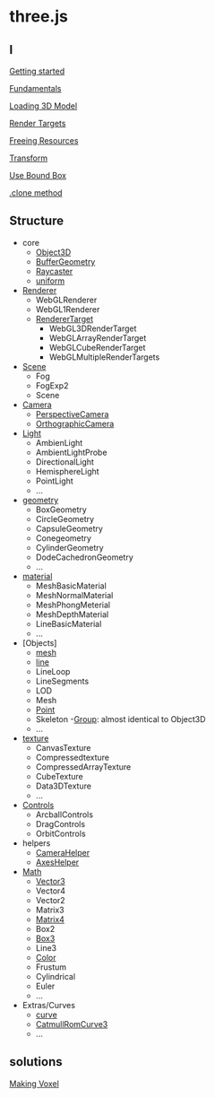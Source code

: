 # three.js

## I

[Getting started](threejs-getting-started.md)

[Fundamentals](threejs-fundamentals.md)

[Loading 3D Model](threejs-loading-3d-model.md)

[Render Targets](threejs-render-targets.md)

[Freeing Resources](threejs-dispose-object.md)

[Transform](threejs-transform.md)

[Use Bound Box](threejs-bound-box.md)

[.clone method](threejs-clone-method)

## Structure

- core
  - [Object3D](threejs-reference-object3d.md)
  - [BufferGeometry](threejs-reference-buffergeometry.md)
  - [Raycaster](threejs-reference-raycaster.md)
  - [uniform](threejs-reference-uniform.md)
- [Renderer](threejs-reference-renderer.md)
  - WebGLRenderer
  - WebGL1Renderer
  - [RendererTarget](threejs-reference-rendertarget.md)
    - WebGL3DRenderTarget
    - WebGLArrayRenderTarget
    - WebGLCubeRenderTarget
    - WebGLMultipleRenderTargets
- [Scene](threejs-reference-scene.md)
  - Fog
  - FogExp2
  - Scene
- [Camera](threejs-reference-camera.md)
  - [PerspectiveCamera]()
  - [OrthographicCamera]()
- [Light](threejs-reference-light.md)
  - AmbienLight
  - AmbientLightProbe
  - DirectionalLight
  - HemisphereLight
  - PointLight
  - ...
- [geometry](threejs-reference-geometry.md)
  - BoxGeometry
  - CircleGeometry
  - CapsuleGeometry
  - Conegeometry
  - CylinderGeometry
  - DodeCachedronGeometry
  - ...
- [material](threejs-reference-materials.md)
  - MeshBasicMaterial
  - MeshNormalMaterial
  - MeshPhongMeterial
  - MeshDepthMaterial
  - LineBasicMaterial
  - ...
- [Objects]
  - [mesh](threejs-reference-mesh.md)
  - [line](threejs-reference-line.md)
  - LineLoop
  - LineSegments
  - LOD
  - Mesh
  - [Point](threejs-reference-point.md)
  - Skeleton
  -[Group](threejs-reference-group.md): almost identical to Object3D
  - ...
- [texture](threejs-reference-texture.md)
  - CanvasTexture
  - Compressedtexture
  - CompressedArrayTexture
  - CubeTexture
  - Data3DTexture
  - ...
- [Controls](threejs-reference-controls.md)
  - ArcballControls
  - DragControls
  - OrbitControls
- helpers
  - [CameraHelper]()
  - [AxesHelper]()
- [Math](threejs-math.md)
  - [Vector3](threejs-reference-vector3.md)
  - Vector4
  - Vector2
  - Matrix3
  - [Matrix4](threejs-reference-matrix4.md)
  - Box2
  - [Box3](threejs-reference-box3.md)
  - Line3
  - [Color](threejs-reference-color.md)
  - Frustum
  - Cylindrical
  - Euler
  - ...
- Extras/Curves
  - [curve](threejs-reference-curve.md)
  - [ CatmullRomCurve3 ](threejs-reference-catmullromcurve3.md)
  - ...

## solutions

[Making Voxel](threejs-making-voxel.md)
